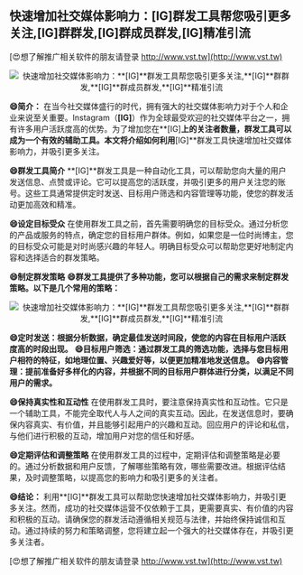 ## **快速增加社交媒体影响力：**[IG]**群发工具帮您吸引更多关注,**[IG]**群群发,**[IG]**群成员群发,**[IG]**精准引流**

[😍想了解推广相关软件的朋友请登录 http://www.vst.tw](http://www.vst.tw)

 <center><img src="https://vst.tw/MP4/tuiguang/png/0.png" alt="快速增加社交媒体影响力：**[IG]**群发工具帮您吸引更多关注,**[IG]**群群发,**[IG]**群成员群发,**[IG]**精准引流"></center>

**😄简介：**
在当今社交媒体盛行的时代，拥有强大的社交媒体影响力对于个人和企业来说至关重要。Instagram（**[IG]**）作为全球最受欢迎的社交媒体平台之一，拥有许多用户活跃度高的优势。为了增加您在**[IG]**上的关注者数量，群发工具可以成为一个有效的辅助工具。本文将介绍如何利用**[IG]**群发工具快速增加社交媒体影响力，并吸引更多关注。

**😄群发工具简介**
**[IG]**群发工具是一种自动化工具，可以帮助您向大量的用户发送信息、点赞或评论。它可以提高您的活跃度，并吸引更多的用户关注您的账号。这些工具通常提供定时发送、目标用户筛选和内容管理等功能，使您的群发活动更加高效和精准。

**😄设定目标受众**
在使用群发工具之前，首先需要明确您的目标受众。通过分析您的产品或服务的特点，确定您的目标用户群体。例如，如果您是一位时尚博主，您的目标受众可能是对时尚感兴趣的年轻人。明确目标受众可以帮助您更好地制定内容和选择适合的群发策略。

**😄制定群发策略**
**😄群发工具提供了多种功能，您可以根据自己的需求来制定群发策略。以下是几个常用的策略：**

 <center><img src="https://vst.tw/MP4/tuiguang/png/1.png" alt="快速增加社交媒体影响力：**[IG]**群发工具帮您吸引更多关注,**[IG]**群群发,**[IG]**群成员群发,**[IG]**精准引流"></center>

**😄定时发送：根据分析数据，确定最佳发送时间段，使您的内容在目标用户活跃度高的时段出现。**
**😄目标用户筛选：通过群发工具的筛选功能，选择与您目标用户相符的特征，如地理位置、兴趣爱好等，以便更加精准地发送信息。**
**😄内容管理：提前准备好多样化的内容，并根据不同的目标用户群体进行分类，以满足不同用户的需求。**

**😄保持真实性和互动性**
在使用群发工具时，要注意保持真实性和互动性。它只是一个辅助工具，不能完全取代人与人之间的真实互动。因此，在发送信息时，要确保内容真实、有价值，并且能够引起用户的兴趣和互动。回应用户的评论和私信，与他们进行积极的互动，增加用户对您的信任和好感。

**😄定期评估和调整策略**
在使用群发工具的过程中，定期评估和调整策略是必要的。通过分析数据和用户反馈，了解哪些策略有效，哪些需要改进。根据评估结果，及时调整策略，以提高您的影响力和吸引更多的关注者。

**😄结论：**
利用**[IG]**群发工具可以帮助您快速增加社交媒体影响力，并吸引更多关注。然而，成功的社交媒体运营不仅依赖于工具，更需要真实、有价值的内容和积极的互动。请确保您的群发活动遵循相关规范与法律，并始终保持诚信和互动。通过持续的努力和策略调整，您将建立起一个强大的社交媒体存在，并吸引更多关注者。

[😍想了解推广相关软件的朋友请登录 http://www.vst.tw](http://www.vst.tw)



